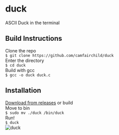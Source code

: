 # duck
ASCII Duck in the terminal

## Build Instructions
Clone the repo  
`$ git clone https://github.com/camfairchild/duck`  
Enter the directory  
`$ cd duck`  
Build with gcc  
`$ gcc -o duck duck.c`

## Installation
[Download from releases](https://github.com/camfairchild/duck/releases/download/v1.0.0/duck) or build  
Move to bin  
`$ sudo mv ./duck /bin/duck`  
Run!  
`$ duck`  
![duck](https://user-images.githubusercontent.com/24501463/152083287-6cc6c52c-e3d2-4842-b194-dc0cb07b9905.png)
